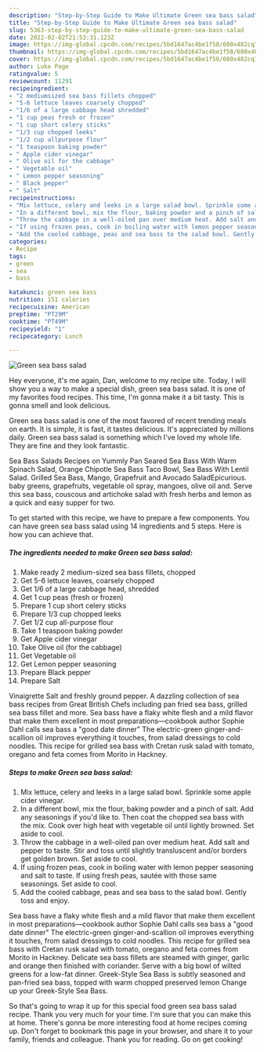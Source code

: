 ```yaml
---
description: "Step-by-Step Guide to Make Ultimate Green sea bass salad"
title: "Step-by-Step Guide to Make Ultimate Green sea bass salad"
slug: 5363-step-by-step-guide-to-make-ultimate-green-sea-bass-salad
date: 2022-02-02T21:53:31.123Z
image: https://img-global.cpcdn.com/recipes/5bd1647ac4be1f58/680x482cq70/green-sea-bass-salad-recipe-main-photo.jpg
thumbnail: https://img-global.cpcdn.com/recipes/5bd1647ac4be1f58/680x482cq70/green-sea-bass-salad-recipe-main-photo.jpg
cover: https://img-global.cpcdn.com/recipes/5bd1647ac4be1f58/680x482cq70/green-sea-bass-salad-recipe-main-photo.jpg
author: Luke Page
ratingvalue: 5
reviewcount: 11291
recipeingredient:
- "2 mediumsized sea bass fillets chopped"
- "5-6 lettuce leaves coarsely chopped"
- "1/6 of a large cabbage head shredded"
- "1 cup peas fresh or frozen"
- "1 cup short celery sticks"
- "1/3 cup chopped leeks"
- "1/2 cup allpurpose flour"
- "1 teaspoon baking powder"
- " Apple cider vinegar"
- " Olive oil for the cabbage"
- " Vegetable oil"
- " Lemon pepper seasoning"
- " Black pepper"
- " Salt"
recipeinstructions:
- "Mix lettuce, celery and leeks in a large salad bowl. Sprinkle some apple cider vinegar."
- "In a different bowl, mix the flour, baking powder and a pinch of salt. Add any seasonings if you&#39;d like to. Then coat the chopped sea bass with the mix. Cook over high heat with vegetable oil until lightly browned. Set aside to cool."
- "Throw the cabbage in a well-oiled pan over medium heat. Add salt and pepper to taste. Stir and toss until slightly transluscent and/or borders get golden brown. Set aside to cool."
- "If using frozen peas, cook in boiling water with lemon pepper seasoning and salt to taste. If using fresh peas, sautée with those same seasonings. Set aside to cool."
- "Add the cooled cabbage, peas and sea bass to the salad bowl. Gently toss and enjoy."
categories:
- Recipe
tags:
- green
- sea
- bass

katakunci: green sea bass 
nutrition: 151 calories
recipecuisine: American
preptime: "PT29M"
cooktime: "PT49M"
recipeyield: "1"
recipecategory: Lunch

---
```



![Green sea bass salad](https://img-global.cpcdn.com/recipes/5bd1647ac4be1f58/680x482cq70/green-sea-bass-salad-recipe-main-photo.jpg)

Hey everyone, it's me again, Dan, welcome to my recipe site. Today, I will show you a way to make a special dish, green sea bass salad. It is one of my favorites food recipes. This time, I'm gonna make it a bit tasty. This is gonna smell and look delicious.

Green sea bass salad is one of the most favored of recent trending meals on earth. It is simple, it is fast, it tastes delicious. It's appreciated by millions daily. Green sea bass salad is something which I've loved my whole life. They are fine and they look fantastic.

Sea Bass Salads Recipes on Yummly Pan Seared Sea Bass With Warm Spinach Salad, Orange Chipotle Sea Bass Taco Bowl, Sea Bass With Lentil Salad. Grilled Sea Bass, Mango, Grapefruit and Avocado SaladEpicurious. baby greens, grapefruits, vegetable oil spray, mangoes, olive oil and. Serve this sea bass, couscous and artichoke salad with fresh herbs and lemon as a quick and easy supper for two.


To get started with this recipe, we have to prepare a few components. You can have green sea bass salad using 14 ingredients and 5 steps. Here is how you can achieve that.

<!--inarticleads1-->

##### The ingredients needed to make Green sea bass salad:

1. Make ready 2 medium-sized sea bass fillets, chopped
1. Get 5-6 lettuce leaves, coarsely chopped
1. Get 1/6 of a large cabbage head, shredded
1. Get 1 cup peas (fresh or frozen)
1. Prepare 1 cup short celery sticks
1. Prepare 1/3 cup chopped leeks
1. Get 1/2 cup all-purpose flour
1. Take 1 teaspoon baking powder
1. Get  Apple cider vinegar
1. Take  Olive oil (for the cabbage)
1. Get  Vegetable oil
1. Get  Lemon pepper seasoning
1. Prepare  Black pepper
1. Prepare  Salt


Vinaigrette Salt and freshly ground pepper. A dazzling collection of sea bass recipes from Great British Chefs including pan fried sea bass, grilled sea bass fillet and more. Sea bass have a flaky white flesh and a mild flavor that make them excellent in most preparations—cookbook author Sophie Dahl calls sea bass a &#34;good date dinner&#34; The electric-green ginger-and-scallion oil improves everything it touches, from salad dressings to cold noodles. This recipe for grilled sea bass with Cretan rusk salad with tomato, oregano and feta comes from Morito in Hackney. 

<!--inarticleads2-->

##### Steps to make Green sea bass salad:

1. Mix lettuce, celery and leeks in a large salad bowl. Sprinkle some apple cider vinegar.
1. In a different bowl, mix the flour, baking powder and a pinch of salt. Add any seasonings if you&#39;d like to. Then coat the chopped sea bass with the mix. Cook over high heat with vegetable oil until lightly browned. Set aside to cool.
1. Throw the cabbage in a well-oiled pan over medium heat. Add salt and pepper to taste. Stir and toss until slightly transluscent and/or borders get golden brown. Set aside to cool.
1. If using frozen peas, cook in boiling water with lemon pepper seasoning and salt to taste. If using fresh peas, sautée with those same seasonings. Set aside to cool.
1. Add the cooled cabbage, peas and sea bass to the salad bowl. Gently toss and enjoy.


Sea bass have a flaky white flesh and a mild flavor that make them excellent in most preparations—cookbook author Sophie Dahl calls sea bass a &#34;good date dinner&#34; The electric-green ginger-and-scallion oil improves everything it touches, from salad dressings to cold noodles. This recipe for grilled sea bass with Cretan rusk salad with tomato, oregano and feta comes from Morito in Hackney. Delicate sea bass fillets are steamed with ginger, garlic and orange then finished with coriander. Serve with a big bowl of wilted greens for a low-fat dinner. Greek-Style Sea Bass is subtly seasoned and pan-fried sea bass, topped with warm chopped preserved lemon Change up your Greek-Style Sea Bass. 

So that's going to wrap it up for this special food green sea bass salad recipe. Thank you very much for your time. I'm sure that you can make this at home. There's gonna be more interesting food at home recipes coming up. Don't forget to bookmark this page in your browser, and share it to your family, friends and colleague. Thank you for reading. Go on get cooking!
